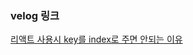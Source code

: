 ### velog 링크

[리액트 사용시 key를 index로 주면 안되는 이유](https://velog.io/@alswnsgur119/%EB%A6%AC%EC%95%A1%ED%8A%B8-%EC%82%AC%EC%9A%A9%EC%8B%9C-key%EB%A5%BC-indexrandom%EC%9C%BC%EB%A1%9C-%EC%A3%BC%EB%A9%B4-%EC%95%88%EB%90%98%EB%8A%94-%EC%9D%B4%EC%9C%A0)
